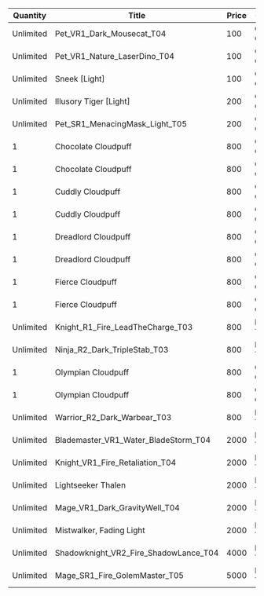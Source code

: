| Quantity | Title | Price | Currency |  Requirement |
| -------- | ----- | ----- | -------- |  ----------- |
| Unlimited | Pet_VR1_Dark_Mousecat_T04 | 100 | Cloudpuff Cookies |  |
| Unlimited | Pet_VR1_Nature_LaserDino_T04 | 100 | Cloudpuff Cookies |  |
| Unlimited | Sneek [Light] | 100 | Cloudpuff Cookies |  |
| Unlimited | Illusory Tiger [Light] | 200 | Cloudpuff Cookies |  |
| Unlimited | Pet_SR1_MenacingMask_Light_T05 | 200 | Cloudpuff Cookies |  |
| 1 | Chocolate Cloudpuff | 800 | Cloudpuff Cookies |  |
| 1 | Chocolate Cloudpuff | 800 | Cloudpuff Cookies |  |
| 1 | Cuddly Cloudpuff | 800 | Cloudpuff Cookies |  |
| 1 | Cuddly Cloudpuff | 800 | Cloudpuff Cookies |  |
| 1 | Dreadlord Cloudpuff | 800 | Cloudpuff Cookies |  |
| 1 | Dreadlord Cloudpuff | 800 | Cloudpuff Cookies |  |
| 1 | Fierce Cloudpuff | 800 | Cloudpuff Cookies |  |
| 1 | Fierce Cloudpuff | 800 | Cloudpuff Cookies |  |
| Unlimited | Knight_R1_Fire_LeadTheCharge_T03 | 800 | Magic Tickets |  |
| Unlimited | Ninja_R2_Dark_TripleStab_T03 | 800 | Magic Tickets |  |
| 1 | Olympian Cloudpuff | 800 | Cloudpuff Cookies |  |
| 1 | Olympian Cloudpuff | 800 | Cloudpuff Cookies |  |
| Unlimited | Warrior_R2_Dark_Warbear_T03 | 800 | Magic Tickets |  |
| Unlimited | Blademaster_VR1_Water_BladeStorm_T04 | 2000 | Magic Tickets |  |
| Unlimited | Knight_VR1_Fire_Retaliation_T04 | 2000 | Magic Tickets |  |
| Unlimited | Lightseeker Thalen | 2000 | Magic Tickets |  |
| Unlimited | Mage_VR1_Dark_GravityWell_T04 | 2000 | Magic Tickets |  |
| Unlimited | Mistwalker, Fading Light | 2000 | Magic Tickets |  |
| Unlimited | Shadowknight_VR2_Fire_ShadowLance_T04 | 4000 | Magic Tickets |  |
| Unlimited | Mage_SR1_Fire_GolemMaster_T05 | 5000 | Magic Tickets |  |
